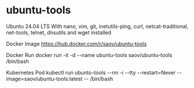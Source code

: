 # ubuntu-tools
Ubuntu 24.04 LTS With nano, vim, git, inetutils-ping, curl, netcat-traditional, net-tools, telnet, dnsutils and wget installed

Docker Image
https://hub.docker.com/r/saov/ubuntu-tools

Docker Run
docker run -it -d --name ubuntu-tools saov/ubuntu-tools /bin/bash

Kubernetes Pod
kubectl run ubunto-tools --rm -i --tty --restart=Never --image=saov/ubuntu-tools:latest -- /bin/bash
